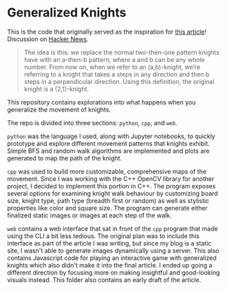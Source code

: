 # Generalized Knights

This is the code that originally served as the inspiration for [this article](https://lemoing.ca/blog/knight.html)! Discussion on [Hacker News](https://news.ycombinator.com/item?id=21914566).

> The idea is this: we replace the normal two-then-one pattern knights have with an a-then-b pattern, 
> where a and b can be any whole number. From now on, when we refer to an (a,b)-knight, we’re referring
> to a knight that takes a steps in any direction and then b steps in a perpendicular direction. Using
> this definition, the original knight is a (2,1)-knight.

This repository contains explorations into what happens when you generalize the movement of knights.

The repo is divided into three sections: `python`, `cpp`, and `web`. 

`python` was the language I used, along with Jupyter notebooks, to quickly prototype and explore different
movement patterns that knights exhibit. Simple BFS and random walk algorithms are implemented and plots are
generated to map the path of the knight.

`cpp` was used to build more customizable, comprehensive maps of the movement. Since I was working with the
C++ OpenCV library for another project, I decided to implement this portion in C++. The program exposes several
options for examining knight walk behaviour by customizing board size, knight type, path type (breadth first or
random) as well as stylistic properties like color and square size. The program can generate either finalized
static images or images at each step of the walk.

`web` contains a web interface that sat in front of the `cpp` program that made using the CLI a bit less tedious.
The original plan was to include this interface as part of the article I was writing, but since my blog is a
static site, I wasn't able to generate images dynamically using a server. This also contains Javascript code for
playing an interactive game with generalized knights which also didn't make it into the final article. I ended up
going a different direction by focusing more on making insightful and good-looking visuals instead. This folder 
also contains an early draft of the article.
